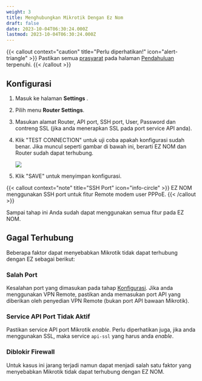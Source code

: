 ```yaml
---
weight: 3
title: Menghubungkan Mikrotik Dengan Ez Nom
draft: false
date: 2023-10-04T06:30:24.000Z
lastmod: 2023-10-04T06:30:24.000Z
---
```


{{< callout context="caution" title="Perlu diperhatikan!" icon="alert-triangle" >}}
Pastikan semua [prasyarat](/docs/mulai-dari-nol/pendahuluan#prasyarat) pada halaman [Pendahuluan](/docs/mulai-dari-nol/pendahuluan/) terpenuhi.
{{< /callout >}}

## Konfigurasi

1. Masuk ke halaman **Settings** .
2. Pilih menu **Router Settings**.
3. Masukan alamat Router, API port, SSH port, User, Password dan contreng SSL (jika anda menerapkan SSL pada port service API anda).
4. Klik "TEST CONNECTION" untuk uji coba apakah konfigurasi sudah benar. Jika muncul seperti gambar di bawah ini, berarti EZ NOM dan Router sudah dapat terhubung.

   ![](/assets/terhubung-dengan-router.png)
5. Klik "SAVE" untuk menyimpan konfigurasi.

{{< callout context="note" title="SSH Port" icon="info-circle" >}}
EZ NOM menggunakan SSH port untuk fitur Remote modem user PPPoE.
{{< /callout >}}

Sampai tahap ini Anda sudah dapat menggunakan semua fitur pada EZ NOM.

## Gagal Terhubung

Beberapa faktor dapat menyebabkan Mikrotik tidak dapat terhubung dengan EZ sebagai berikut:

### Salah Port

Kesalahan port yang dimasukan pada tahap [Konfigurasi](#konfigurasi). Jika anda menggunakan VPN Remote, pastikan anda memasukan port API yang diberikan oleh penyedian VPN Remote (bukan port API bawaan Mikrotik).

### Service API Port Tidak Aktif

Pastikan service API port Mikrotik *enable*. Perlu diperhatikan juga, jika anda menggunakan SSL, maka service `api-ssl` yang harus anda *enable*.

### Diblokir Firewall

Untuk kasus ini jarang terjadi namun dapat menjadi salah satu faktor yang menyebabkan Mikrotik tidak dapat terhubung dengan EZ NOM.
